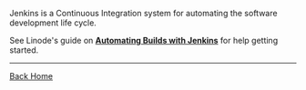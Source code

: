 Jenkins is a Continuous Integration system for automating the software development life cycle.

See Linode's guide on **[Automating Builds with Jenkins](https://www.linode.com/docs/products/tools/marketplace/guides/jenkins/)** for help getting started.

---
[Back Home](./READ.me)
